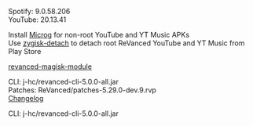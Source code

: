 Spotify: 9.0.58.206  
YouTube: 20.13.41  

Install [Microg](https://github.com/ReVanced/GmsCore/releases) for non-root YouTube and YT Music APKs  
Use [zygisk-detach](https://github.com/j-hc/zygisk-detach) to detach root ReVanced YouTube and YT Music from Play Store  

[revanced-magisk-module](https://github.com/j-hc/revanced-magisk-module)
  
CLI: j-hc/revanced-cli-5.0.0-all.jar  
Patches: ReVanced/patches-5.29.0-dev.9.rvp  
[Changelog](https://github.com/ReVanced/revanced-patches/releases/tag/v5.29.0-dev.9)

CLI: j-hc/revanced-cli-5.0.0-all.jar    
